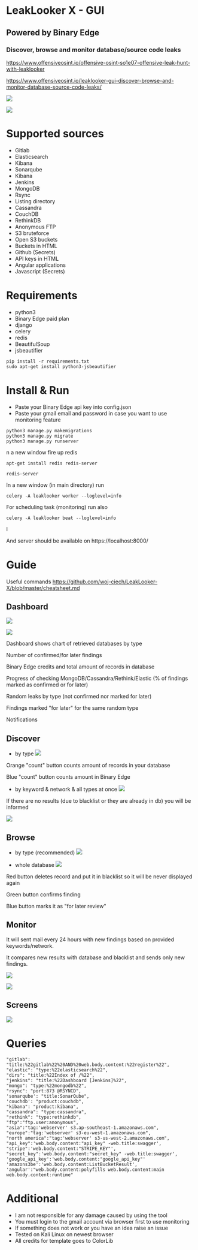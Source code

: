 # LeakLooker X - GUI
## Powered by Binary Edge

### Discover, browse and monitor database/source code leaks

https://www.offensiveosint.io/offensive-osint-so1e07-offensive-leak-hunt-with-leaklooker

https://www.offensiveosint.io/leaklooker-gui-discover-browse-and-monitor-database-source-code-leaks/

![](https://www.offensiveosint.io/content/images/2020/06/LL-1.jpg)


![](https://www.offensiveosint.io/content/images/2020/06/types.jpg)

# Supported sources
- Gitlab
- Elasticsearch
- Kibana
- Sonarqube
- Kibana
- Jenkins
- MongoDB
- Rsync
- Listing directory
- Cassandra
- CouchDB
- RethinkDB
- Anonymous FTP
- S3 bruteforce
- Open S3 buckets
- Buckets in HTML
- Github (Secrets)
- API keys in HTML
- Angular applications
- Javascript (Secrets)

# Requirements
- python3
- Binary Edge paid plan
- django
- celery
- redis
- BeautifulSoup
- jsbeautifier

~~~
pip install -r requirements.txt
sudo apt-get install python3-jsbeautifier
~~~ 

# Install & Run
- Paste your Binary Edge api key into config.json
- Paste your gmail email and password in case you want to use monitoring feature
```
python3 manage.py makemigrations
python3 manage.py migrate
python3 manage.py runserver
```

n a new window fire up redis 

```apt-get install redis redis-server```

```redis-server```

In a new window (in main directory) run 

```celery -A leaklooker worker --loglevel=info```

For scheduling task (monitoring) run also 

```celery -A leaklooker beat --loglevel=info```

I

And server should be available on https://localhost:8000/

# Guide

Useful commands https://github.com/woj-ciech/LeakLooker-X/blob/master/cheatsheet.md

## Dashboard
![](https://i.imgur.com/IlVRBW1.jpg)

![](https://i.imgur.com/a4vuOZA.jpg)

Dashboard shows chart of retrieved databases by type

Number of confirmed/for later findings 

Binary Edge credits and total amount of records in database

Progress of checking MongoDB/Cassandra/Rethink/Elastic (% of findings marked as confirmed or for later)

Random leaks by type (not confirmed nor marked for later)

Findings marked "for later" for the same random type

Notifications

## Discover
- by type
![](https://i.imgur.com/8AMhN67.jpg)

Orange "count" button counts amount of records in your database

Blue "count" button counts amount in Binary Edge

- by keyword & network & all types at once
![](https://i.imgur.com/Hxnp7ZT.jpg)

If there are no results (due to blacklist or they are already in db) you will be informed

![](https://i.imgur.com/sTwXFCq.jpg)

## Browse
- by type (recommended)
![](https://i.imgur.com/959Qja5.jpg)

- whole database
![](https://i.imgur.com/93xseqb.jpg)

Red button deletes record and put it in blacklist so it will be never displayed again

Green button confirms finding

Blue button marks it as "for later review"

## Monitor

It will sent mail every 24 hours with new findings based on provided keywords/network.

It compares new results with database and blacklist and sends only new findings.

![](https://i.imgur.com/Ohws6rn.jpg)

![](https://i.imgur.com/lzzat3a.jpg)

## Screens
![](https://www.offensiveosint.io/content/images/2020/06/peek1-1.gif)



# Queries
```
"gitlab": "title:%22gitlab%22%20AND%20web.body.content:%22register%22",
"elastic": "type:%22elasticsearch%22",
"dirs": "title:%22Index of /%22",
"jenkins": "title:%22Dashboard [Jenkins]%22",
"mongo": "type:%22mongodb%22",
"rsync": "port:873 @RSYNCD",
'sonarqube': "title:SonarQube",
'couchdb': "product:couchdb",
"kibana": "product:kibana",
"cassandra": "type:cassandra",
"rethink": "type:rethinkdb",
"ftp":"ftp.user:anonymous",
"asia":"tag:'webserver' s3.ap-southeast-1.amazonaws.com",
"europe":"tag:'webserver' s3-eu-west-1.amazonaws.com",
"north america":"tag:'webserver' s3-us-west-2.amazonaws.com",
"api_key":'web.body.content:"api_key" -web.title:swagger',
"stripe":'web.body.content:"STRIPE_KEY"',
"secret_key":'web.body.content:"secret_key" -web.title:swagger',
'google_api_key':'web.body.content:"google_api_key"'
'amazons3be':'web.body.content:ListBucketResult',
'angular':"web.body.content:polyfills web.body.content:main web.body.content:runtime"
```

# Additional
- I am not responsible for any damage caused by using the tool
- You must login to the gmail account via browser first to use monitoring
- If something does not work or you have an idea raise an issue
- Tested on Kali Linux on newest browser
- All credits for template goes to ColorLib
